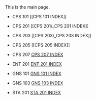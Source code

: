 This is the main page.

- CPS 101   [[CPS 101 INDEX]]

- CPS 201 [[CPS 201/_CPS 201 INDEX]] 

- CPS 203 [[CPS 203/_CPS 203 INDEX]]

- CPS 205  [[CPS 205 INDEX]]

- CPS 207 [CPS 207 INDEX](CPS%20207/CPS%20207%20INDEX.md)

- ENT 201 [ENT 201 INDEX](ENT%20201/ENT%20201%20INDEX.md)

- GNS 101 [GNS 101 INDEX](GNS%20101/GNS%20101%20INDEX.md)

- GNS 103 [GNS 103 INDEX](GNS%20103/GNS%20103%20INDEX.md)

- STA 201 [STA 201 INDEX](STA%20201/STA%20201%20INDEX.md)

